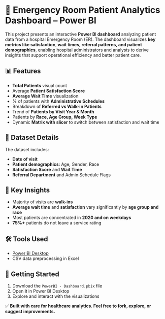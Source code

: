 # 🏥 Emergency Room Patient Analytics Dashboard – Power BI
This project presents an interactive **Power BI dashboard** analyzing patient data from a hospital Emergency Room (ER). The dashboard visualizes **key metrics like satisfaction, wait times, referral patterns, and patient demographics**, enabling hospital administrators and analysts to derive insights that support operational efficiency and better patient care.

## 📊 Features
- **Total Patients** visual count
- Average **Patient Satisfaction Score**
- **Average Wait Time** visualization
- % of patients with **Administrative Schedules**
- Breakdown of **Referred vs Walk-in Patients**
- Trend of **Patients by Visit Year & Month**
- Patients by **Race, Age Group, Week Type**
- Dynamic **Matrix with slicer** to switch between satisfaction and wait time

## 📌 Dataset Details
The dataset includes:
- **Date of visit**
- **Patient demographics**: Age, Gender, Race
- **Satisfaction Score** and **Wait Time**
- **Referral Department** and Admin Schedule Flags

## 🧠 Key Insights
- Majority of visits are **walk-ins**
- **Average wait time** and **satisfaction** vary significantly by **age group and race**
- Most patients are concentrated in **2020 and on weekdays**
- **75%+** patients do not leave a service rating

## 🛠 Tools Used
- [Power BI Desktop](https://powerbi.microsoft.com/)
- CSV data preprocessing in Excel

## 🏁 Getting Started
1. Download the `PowerBI - Dashboard.pbix` file
2. Open it in Power BI Desktop
3. Explore and interact with the visualizations

✅ **Built with care for healthcare analytics. Feel free to fork, explore, or suggest improvements.**

